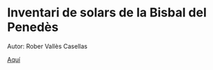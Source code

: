 # Inventari de solars de la Bisbal del Penedès

Autor: Rober Vallès Casellas

[Aquí](public/index.html)

